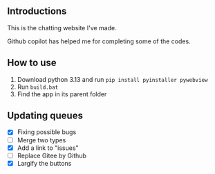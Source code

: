 ## Introductions
This is the chatting website I've made.

Github copilot has helped me for completing some of the codes.

## How to use

1. Download python 3.13 and run `pip install pyinstaller pywebview`
2. Run `build.bat`
3. Find the app in its parent folder

## Updating queues

- [x] Fixing possible bugs
- [ ] Merge two types
- [x] Add a link to "issues"
- [ ] Replace Gitee by Github
- [x] Largify the buttons
